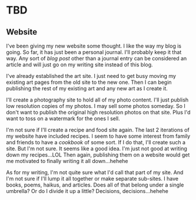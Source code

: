 # TBD

## Website

I've been giving my new website some thought. I like the way my blog is going. So far, it has just been a personal journal. I'll probably keep it that way. Any sort of *blog post* other than a journal entry can be considered an article and will just go on my writing site instead of this blog.

I've already established the art site. I just need to get busy moving my existing art pages from the old site to the new one. Then I can begin publishing the rest of my existing art and any new art as I create it.

I'll create a photography site to hold all of my photo content. I'll just publish low resolution copies of my photos. I may sell some photos someday. So I don't want to publish the original high resolution photos on that site. Plus I'd want to toss on a watermark for the ones I sell.

I'm not sure if I'll create a recipe and food site again. The last 2 iterations of my website have included recipes. I seem to have some interest from family and friends to have a *cookbook* of some sort. If I do that, I'll create such a site. But I'm not sure. It seems like a good idea. I'm just not good at writing down my recipes...LOL Then again, publishing them on a website would get me motivated to finally writing it all down...hehehe

As for my writing, I'm not quite sure what I'd call that part of my site. And I'm not sure if I'll lump it all together or make separate sub-sites. I have books, poems, haikus, and articles. Does all of that belong under a single umbrella? Or do I divide it up a little? Decisions, decisions...hehehe

